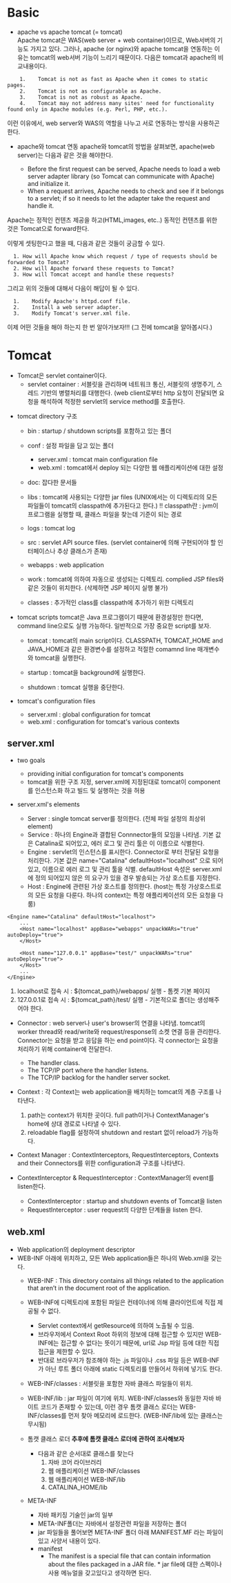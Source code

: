 # Basic
* apache vs apache tomcat (= tomcat) <br />
Apache tomcat은 WAS(web server + web container)이므로, Web서버의 기능도 가지고 있다. 그러나, apache (or nginx)와 apache tomcat을 연동하는 이유는 tomcat의 web서버 기능이 
느리기 때문이다.
다음은 tomcat과 apache의 비교내용이다. 

```
    1.    Tomcat is not as fast as Apache when it comes to static pages.
    2.    Tomcat is not as configurable as Apache.
    3.    Tomcat is not as robust as Apache.
    4.    Tomcat may not address many sites' need for functionality found only in Apache modules (e.g. Perl, PHP, etc.).
```

이런 이유에서, web server와 WAS의 역할을 나누고 서로 연동하는 방식을 사용하곤 한다.

* apache와 tomcat 연동
apache와 tomcat의 방법을 살펴보면, apache(web server)는 다음과 같은 것을 해야한다.

  * Before the first request can be served, Apache needs to load a web server adapter library (so Tomcat can communicate with Apache) and initialize it.
  * When a request arrives, Apache needs to check and see if it belongs to a servlet; if so it needs to let the adapter take the request and handle it.

Apache는 정적인 컨텐츠 제공을 하고(HTML,images, etc..) 동적인 컨텐츠를 위한 것은 Tomcat으로 forward한다.  

이렇게 셋팅한다고 했을 때, 다음과 같은 것들이 궁금할 수 있다.

```
  1. How will Apache know which request / type of requests should be forwarded to Tomcat?
  2. How will Apache forward these requests to Tomcat?
  3. How will Tomcat accept and handle these requests?
```  

그리고 위의 것들에 대해서 다음이 해답이 될 수 있다. 
```
  1.    Modify Apache's httpd.conf file.
  2.    Install a web server adapter.
  3.    Modify Tomcat's server.xml file.
```

이제 어떤 것들을 해야 하는지 한 번 알아가보자!!! (그 전에 tomcat을 알아봅시다.)

# Tomcat
- Tomcat은 servlet container이다.
  - servlet container : 서블릿을 관리하며 네트워크 통신, 서블릿의 생명주기, 스레드 기반의 병렬처리를 대행한다. (web client로부터 http 요청이 전달되면 요청을 해석하여 적정한 servlet의 service method를 호출한다.


* tomcat directory 구조
  * bin : startup / shutdown scripts를 포함하고 있는 폴더
  * conf : 설정 파일을 담고 있는 폴더
    * server.xml : tomcat main configuration file
    * web.xml : tomcat에서 deploy 되는 다양한 웹 애플리케이션에 대한 설정
  * doc: 잡다한 문서들
  * libs : tomcat에 사용되는 다양한 jar files (UNIX에서는 이 디렉토리의 모든 파일들이 tomcat의 classpath에 추가된다고 한다.)
    !! classpath란 : jvm이 프로그램을 실행할 때, 클래스 파일을 찾는데 기준이 되는 경로
  * logs : tomcat log
  * src : servlet API source files. (servlet container에 의해 구현되어야 할 인터페이스나 추상 클래스가 존재)
  * webapps : web application
  
  * work : tomcat에 의하여 자동으로 생성되는 디렉토리. complied JSP files와 같은 것들이 위치한다. (삭제하면 JSP 페이지 실행 불가)
  * classes : 추가적인 class를 classpath에 추가하기 위한 디렉토리
  
* tomcat scripts
tomcat은 Java 프로그램이기 때문에 환경설정만 한다면, command line으로도 실행 가능하다. 일반적으로 가장 중요한 script를 보자.
  * tomcat : tomcat의 main script이다. CLASSPATH, TOMCAT_HOME and JAVA_HOME과 같은 환경변수를 설정하고 적절한 comamnd line 매개변수와 tomcat을 실행한다.
  
  * startup : tomcat을 background에 실행한다.
  * shutdown : tomcat 실행을 중단한다.
  
* tomcat's configuration files
  * server.xml : global configuration for tomcat
  * web.xml : configuration for tomcat's various contexts


## server.xml
* two goals
  * providing initial configuration for tomcat's components
  * tomcat을 위한 구조 지정, server.xml에 지정된대로 tomcat이 component를 인스턴스화 하고 빌드 및 실행하는 것을 허용
  
* server.xml's elements
  * Server : single tomcat server를 정의한다. (전체 파일 설정의 최상위 element)
  * Service : 하나의 Engine과 결합된 Connnector들의 모임을 나타냄. 기본 값은 Catalina로 되어있고, 에러 로그 및 관리 툴은 이 이름으로 식별한다.
  * Engine : servlet의 인스턴스를 표시한다. Connector로 부터 전달된 요청을 처리한다. 기본 값은 name="Catalina" defaultHost="localhost" 으로 되어있고, 이름으로 에러 로그 및 관리 툴을 식별. defaultHost 속성은 server.xml에 정의 되어있지 않은 <Host>의 요구가 있을 경우 발송되는 가상 호스트를 지정한다.
  * Host : Engine에 관련된 가상 호스트를 정의한다. (host는 특정 가상호스트로의 모든 요청을 다룬다. 하나의 context는 특정 애플리케이션의 모든 요청을 다룸)

```
<Engine name="Catalina" defaultHost="localhost">
	...
	<Host name="localhost" appBase="webapps" unpackWARs="true" autoDeploy="true">
	</Host>
	
	<Host name="127.0.0.1" appBase="test/" unpackWARs="true" autoDeploy="true">
	</Host>
	...
</Engine>
```

1. localhost로 접속 시 : ${tomcat_path}/webapps/ 실행 -  톰켓 기본 페이지
2. 127.0.0.1로 접속 시 : ${tomcat_path}/test/ 실행 - 기본적으로 폴더는 생성해주어야 한다.

  * Connector : web server나 user's browser의 연결을 나타냄. tomcat의 worker thread와 read/write와 request/response의 소켓 연결 등을 관리한다. Connector는 요청을 받고 응답을 하는 end point이다. 각 connector는 요청을 처리하기 위해 container에 전달한다.
    * The handler class.
    * The TCP/IP port where the handler listens.
    * The TCP/IP backlog for the handler server socket.
    
  * Context : 각 Context는 web application을 배치하는 tomcat의 계층 구조를 나타낸다.
    1. path는 context가 위치한 곳이다. full path이거나 ContextManager's home에 상대 경로로 나타낼 수 있다.
    2. reloadable flag를 설정하여 shutdown and restart 없이 reload가 가능하다.
    
  * Context Manager : ContextInterceptors, RequestInterceptors, Contexts and their Connectors를 위한 configuration과 구조를 나타낸다. 
  * ContextInterceptor & RequestInterceptor : ContextManager의 event를 listen한다. 
    * ContextInterceptor : startup and shutdown events of Tomcat을 listen
    * RequestInterceptor : user request의 다양한 단계들을 listen 한다.



## web.xml
* Web application의 deployment descriptor
* WEB-INF 아래에 위치하고, 모든 Web application들은 하나의 Web.xml을 갖는다.
  * WEB-INF : This directory contains all things related to the application that aren’t in the document root of the application. 
  * WEB-INF에 디렉토리에 포함된 파일은 컨테이너에 의해 클라이언트에 직접 제공될 수 없다. 
  	* Servlet context에서 getResource에 의하여 노출될 수 있음.
	* 브라우저에서 Context Root 하위의 정보에 대해 접근할 수 있지만 WEB-INF에는 접근할 수 없다는 뜻이기 때문에, url로 Jsp 파일 등에 대한 직접 접근을 제한할 수 있다.
	* 반대로 브라우저가 참조해야 하는 .js 파일이나 .css 파일 등은 WEB-INF가 아닌 루트 폴더 아래에 static 디렉토리를 만들어서 하위에 넣기도 한다.
  * WEB-INF/classes : 서블릿을 포함한 자바 클래스 파일들이 위치.
  * WEB-INF/lib : jar 파일이 여기에 위치. WEB-INF/classes와 동일한 자바 바이트 코드가 존재할 수 있는데, 이런 경우 톰캣 클래스 로더는 
  WEB-INF/classes를 먼저 찾아 메모리에 로드한다. (WEB-INF/lib에 있는 클래스는 무시됨)
  
  * 톰캣 클래스 로더 <b>추후에 톰캣 클래스 로더에 관하여 조사해보자 </b>
  	* 다음과 같은 순서대로 클래스를 찾는다
  		1. 자바 코어 라이브러리
		2. 웹 애플리케이션 WEB-INF/classes
		3. 웹 애플리케이션 WEB-INF/lib
		4. CATALINA_HOME/lib
  * META-INF
  	* 자바 패키징 기술인 jar의 일부
	* META-INF폴더는 자바에서 설정관련 파일을 저장하는 폴더
	* jar 파일들을 풀어보면 META-INF 폴더 아래 MANIFEST.MF 라는 파일이 있고 사양서 내용이 있다.
  	* manifest
		* The manifest is a special file that can contain information about the files packaged in a JAR file. 	  	 	  * jar file에 대한 스펙이나 사용 메뉴얼을 갖고있다고 생각하면 된다.
